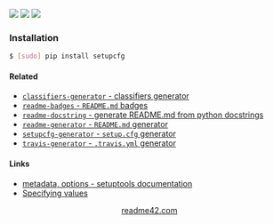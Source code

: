 <!--
https://readme42.com
-->


[![](https://img.shields.io/pypi/v/setupcfg.svg?maxAge=3600)](https://pypi.org/project/setupcfg/)
[![](https://img.shields.io/badge/License-Unlicense-blue.svg?longCache=True)](https://unlicense.org/)
[![](https://github.com/andrewp-as-is/setupcfg.py/workflows/tests42/badge.svg)](https://github.com/andrewp-as-is/setupcfg.py/actions)

### Installation
```bash
$ [sudo] pip install setupcfg
```

#### Related
+   [`classifiers-generator` - classifiers generator](https://pypi.org/project/readme-docstring/)
+   [`readme-badges` - `README.md` badges](https://pypi.org/project/readme-badges/)
+   [`readme-docstring` - generate README.md from python docstrings](https://pypi.org/project/readme-docstring/)
+   [`readme-generator` - `README.md` generator](https://pypi.org/project/readme-generator/)
+   [`setupcfg-generator` - `setup.cfg` generator](https://pypi.org/project/setupcfg-generator/)
+   [`travis-generator` - `.travis.yml` generator](https://pypi.org/project/travis-generator/)

#### Links
+   [metadata, options - setuptools documentation](http://setuptools.readthedocs.io/en/latest/setuptools.html#metadata)
+   [Specifying values](http://setuptools.readthedocs.io/en/latest/setuptools.html#specifying-values)

<p align="center">
    <a href="https://readme42.com/">readme42.com</a>
</p>